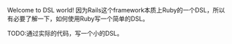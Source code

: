 Welcome to DSL world!
因为Rails这个framework本质上Ruby的一个DSL，所以有必要了解一下，如何使用Ruby写一个简单的DSL。

TODO:通过实际的代码，写一个小的DSL。

